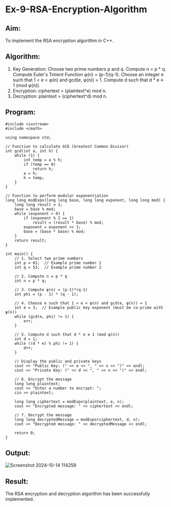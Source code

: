 # Ex-9-RSA-Encryption-Algorithm

## Aim:
To implement the RSA encryption algorithm in C++.

## Algorithm:
1. Key Generation: Choose two prime numbers p and q. Compute n = p * q. Compute Euler's Totient Function φ(n) = (p-1)(q-1). Choose an integer e such that 1 < e < φ(n) and gcd(e, φ(n)) = 1. Compute d such that d * e ≡ 1 (mod φ(n)).
2. Encryption: ciphertext = (plaintext^e) mod n.
3. Decryption: plaintext = (ciphertext^d) mod n.

## Program:

```
#include <iostream>
#include <cmath>

using namespace std;

// Function to calculate GCD (Greatest Common Divisor)
int gcd(int a, int h) {
    while (1) {
        int temp = a % h;
        if (temp == 0)
            return h;
        a = h;
        h = temp;
    }
}

// Function to perform modular exponentiation
long long modExpo(long long base, long long exponent, long long mod) {
    long long result = 1;
    base = base % mod;
    while (exponent > 0) {
        if (exponent % 2 == 1)
            result = (result * base) % mod;
        exponent = exponent >> 1;
        base = (base * base) % mod;
    }
    return result;
}

int main() {
    // 1. Select two prime numbers
    int p = 61;  // Example prime number 1
    int q = 53;  // Example prime number 2
    
    // 2. Compute n = p * q
    int n = p * q;
    
    // 3. Compute φ(n) = (p-1)*(q-1)
    int phi = (p - 1) * (q - 1);
    
    // 4. Choose e such that 1 < e < φ(n) and gcd(e, φ(n)) = 1
    int e = 3;  // Example public key exponent (must be co-prime with φ(n))
    while (gcd(e, phi) != 1) {
        e++;
    }
    
    // 5. Compute d such that d * e ≡ 1 (mod φ(n))
    int d = 1;
    while ((d * e) % phi != 1) {
        d++;
    }
    
    // Display the public and private keys
    cout << "Public Key: (" << e << ", " << n << ")" << endl;
    cout << "Private Key: (" << d << ", " << n << ")" << endl;
    
    // 6. Encrypt the message
    long long plaintext;
    cout << "Enter a number to encrypt: ";
    cin >> plaintext;
    
    long long ciphertext = modExpo(plaintext, e, n);
    cout << "Encrypted message: " << ciphertext << endl;
    
    // 7. Decrypt the message
    long long decryptedMessage = modExpo(ciphertext, d, n);
    cout << "Decrypted message: " << decryptedMessage << endl;
    
    return 0;
}
```

## Output:

![Screenshot 2024-10-14 114259](https://github.com/user-attachments/assets/f88b5e59-43e6-41da-9fc7-04abb9e34608)

## Result:

The RSA encryption and decryption algorithm has been successfully implemented.
